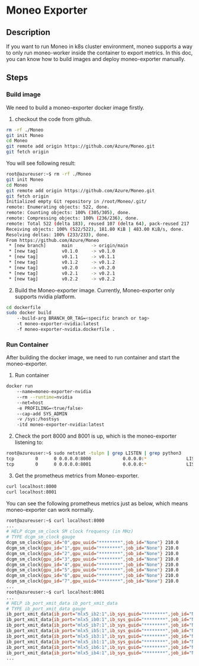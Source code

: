 Moneo Exporter
=====
Description
-----
If you want to run Moneo in k8s cluster environment, moneo supports a way to only run moneo-worker inside the container to export metrics. In this doc, you can know how to build images and deploy moneo-exporter manually.

Steps
-----
### Build image
We need to build a moneo-exporter docker image firstly.
1. checkout the code from github.
```bash
rm -rf ./Moneo
git init Moneo
cd Moneo
git remote add origin https://github.com/Azure/Moneo.git
git fetch origin
```
You will see following result:
```bash
root@azureuser:~$ rm -rf ./Moneo
git init Moneo
cd Moneo
git remote add origin https://github.com/Azure/Moneo.git
git fetch origin
Initialized empty Git repository in /root/Moneo/.git/
remote: Enumerating objects: 522, done.
remote: Counting objects: 100% (305/305), done.
remote: Compressing objects: 100% (236/236), done.
remote: Total 522 (delta 183), reused 107 (delta 64), pack-reused 217
Receiving objects: 100% (522/522), 181.80 KiB | 483.00 KiB/s, done.
Resolving deltas: 100% (233/233), done.
From https://github.com/Azure/Moneo
 * [new branch]      main       -> origin/main
 * [new tag]         v0.1.0     -> v0.1.0
 * [new tag]         v0.1.1     -> v0.1.1
 * [new tag]         v0.1.2     -> v0.1.2
 * [new tag]         v0.2.0     -> v0.2.0
 * [new tag]         v0.2.1     -> v0.2.1
 * [new tag]         v0.2.2     -> v0.2.2
```
2. Build the Moneo-exporter image. Currently, Moneo-exporter only supports nvidia platform.
```bash
cd dockerfile
sudo docker build 
    --build-arg BRANCH_OR_TAG=<specific branch or tag>
    -t moneo-exporter-nvidia:latest
    -f moneo-exporter-nvidia.dockerfile .
```
### Run Container
After building the docker image, we need to run container and start the moneo-exporter.
1. Run container
```bash
docker run 
    --name=moneo-exporter-nvidia
    --rm --runtime=nvidia
    --net=host
    -e PROFILING=<true/false>
    --cap-add SYS_ADMIN 
    -v /sys:/hostsys
    -itd moneo-exporter-nvidia:latest
```
2. Check the port 8000 and 8001 is up, which is the moneo-exporter listening to:
```bash
root@azureuser:~$ sudo netstat -tulpn | grep LISTEN | grep python3
tcp        0      0 0.0.0.0:8000            0.0.0.0:*               LISTEN      94787/python3       
tcp        0      0 0.0.0.0:8001            0.0.0.0:*               LISTEN      94788/python3  
```
3. Get the prometheus metrics from Moneo-exporter.
```bash
curl localhost:8000
curl localhost:8001
```
You can see the following prometheus metrics just as below, which means moneo-exporter can work normally.
```bash
root@azureuser:~$ curl localhost:8000
...
# HELP dcgm_sm_clock SM clock frequency (in MHz)
# TYPE dcgm_sm_clock gauge
dcgm_sm_clock{gpu_id="0",gpu_uuid="********",job_id="None"} 210.0
dcgm_sm_clock{gpu_id="1",gpu_uuid="********",job_id="None"} 210.0
dcgm_sm_clock{gpu_id="2",gpu_uuid="********",job_id="None"} 210.0
dcgm_sm_clock{gpu_id="3",gpu_uuid="********",job_id="None"} 210.0
dcgm_sm_clock{gpu_id="4",gpu_uuid="********",job_id="None"} 210.0
dcgm_sm_clock{gpu_id="5",gpu_uuid="********",job_id="None"} 210.0
dcgm_sm_clock{gpu_id="6",gpu_uuid="********",job_id="None"} 210.0
dcgm_sm_clock{gpu_id="7",gpu_uuid="********",job_id="None"} 210.0
...
root@azureuser:~$ curl localhost:8001
...
# HELP ib_port_xmit_data ib_port_xmit_data
# TYPE ib_port_xmit_data gauge
ib_port_xmit_data{ib_port="mlx5_ib2:1",ib_sys_guid="********",job_id="None"} 0.0
ib_port_xmit_data{ib_port="mlx5_ib0:1",ib_sys_guid="********",job_id="None"} 0.0
ib_port_xmit_data{ib_port="mlx5_ib7:1",ib_sys_guid="********",job_id="None"} 0.0
ib_port_xmit_data{ib_port="mlx5_ib5:1",ib_sys_guid="********",job_id="None"} 0.0
ib_port_xmit_data{ib_port="mlx5_ib3:1",ib_sys_guid="********",job_id="None"} 0.0
ib_port_xmit_data{ib_port="mlx5_ib1:1",ib_sys_guid="********",job_id="None"} 0.0
ib_port_xmit_data{ib_port="mlx5_ib6:1",ib_sys_guid="********",job_id="None"} 0.0
ib_port_xmit_data{ib_port="mlx5_ib4:1",ib_sys_guid="********",job_id="None"} 0.0
...
```